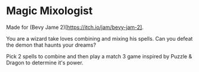 # Magic Mixologist

Made for (Bevy Jame 2)[https://itch.io/jam/bevy-jam-2].

You are a wizard take loves combining and mixing his spells. Can you defeat the demon that haunts your dreams?

Pick 2 spells to combine and then play a match 3 game inspired by Puzzle & Dragon to determine it's power.